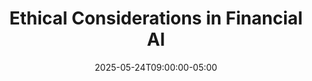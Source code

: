 ---
title: "Ethical Considerations in Financial AI"
date: 2025-05-24T09:00:00-05:00
draft: false
description: "Navigate the complex ethical landscape of AI implementation in finance, including bias, transparency, privacy and compliance concerns."
slug: "ethical-considerations-financial-ai"
tags: ["finance ethics", "AI ethics", "algorithmic bias", "financial compliance", "responsible AI"]
categories: ["Finance Leadership in the AI Era"]
series: ["Financial Leadership in the AI Era"]
series_order: 4
showToc: true
--- 
